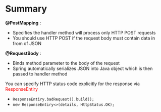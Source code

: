 # Summary

**@PostMapping** :

- Specifies the handler method will process only HTTP POST requests
- You should use HTTP POST if the request body must contain data in from of JSON

**@RequestBody** :

- Binds method parameter to the body of the request
- Spring automatically serializes JSON into Java object which is then passed to handler method

You can specify HTTP status code explicitly for the response via <span style="color:red">ResponseEntiry</span>

- `ResponseEntiry.badRequest().build();`
- `new ResponseEntiry<>(details, HttpStatus.OK);`
